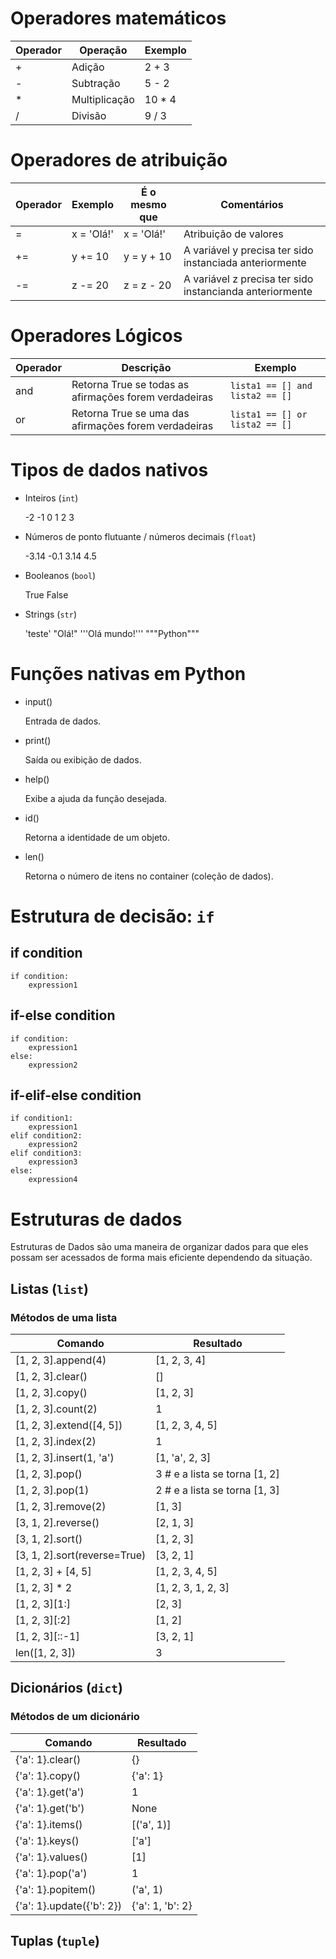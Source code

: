# Operadores matemáticos

| Operador | Operação | Exemplo |
| -------- | -------- | ------- |
| + | Adição | 2 + 3 |
| - | Subtração | 5 - 2 |
| * | Multiplicação | 10 * 4 |
| / | Divisão | 9 / 3 |


# Operadores de atribuição

| Operador | Exemplo | É o mesmo que | Comentários |
| -------- | ------- | ------------- | ----------- |
| = | x = 'Olá!' | x = 'Olá!' | Atribuição de valores |
| += | y += 10 | y = y + 10| A variável y precisa ter sido instanciada anteriormente |
| -= | z -= 20 | z = z - 20 | A variável z precisa ter sido instancianda anteriormente |

# Operadores Lógicos
| Operador | Descrição | Exemplo |
| -------- | --------- | ------- |
| and | Retorna True se todas as afirmações forem verdadeiras | `lista1 == [] and lista2 == []` |
| or  | Retorna True se uma das afirmações forem verdadeiras | `lista1 == [] or lista2 == []` |


# Tipos de dados nativos

- Inteiros (`int`)

    -2
    -1
    0
    1
    2
    3

- Números de ponto flutuante / números decimais (`float`)

    -3.14
    -0.1
    3.14
    4.5

- Booleanos (`bool`)

    True
    False

- Strings (`str`)

    'teste'
    "Olá!"
    '''Olá mundo!'''
    """Python"""

# Funções nativas em Python

- input()

    Entrada de dados.

- print()

    Saída ou exibição de dados.

- help()

    Exibe a ajuda da função desejada.

- id()

    Retorna a identidade de um objeto.

- len()

    Retorna o número de itens no container (coleção de dados).


# Estrutura de decisão: `if`
## if condition
```
if condition:
    expression1
```

## if-else condition
```
if condition:
    expression1
else:
    expression2
```

## if-elif-else condition
```
if condition1:
    expression1
elif condition2:
    expression2
elif condition3:
    expression3
else:
    expression4
```

# Estruturas de dados

Estruturas de Dados são uma maneira de organizar dados para que eles possam ser acessados ​​de forma mais eficiente dependendo da situação.

## Listas (`list`)

### Métodos de uma lista

| Comando | Resultado |
| ----- | ---- |
| [1, 2, 3].append(4) | [1, 2, 3, 4] |
| [1, 2, 3].clear() | [] |
| [1, 2, 3].copy() | [1, 2, 3] |
| [1, 2, 3].count(2) | 1 |
| [1, 2, 3].extend([4, 5]) | [1, 2, 3, 4, 5] |
| [1, 2, 3].index(2) | 1 |
| [1, 2, 3].insert(1, 'a') | [1, 'a', 2, 3] |
| [1, 2, 3].pop() | 3 # e a lista se torna [1, 2] |
| [1, 2, 3].pop(1) | 2 # e a lista se torna [1, 3] |
| [1, 2, 3].remove(2) | [1, 3] |
| [3, 1, 2].reverse() | [2, 1, 3] |
| [3, 1, 2].sort() | [1, 2, 3] |
| [3, 1, 2].sort(reverse=True) | [3, 2, 1] |
| [1, 2, 3] + [4, 5] | [1, 2, 3, 4, 5] |
| [1, 2, 3] * 2 | [1, 2, 3, 1, 2, 3] |
| [1, 2, 3][1:] | [2, 3] |
| [1, 2, 3][:2] | [1, 2] |
| [1, 2, 3][::-1] | [3, 2, 1] |
| len([1, 2, 3]) | 3 |


## Dicionários (`dict`)

### Métodos de um dicionário

| Comando | Resultado |
| ----- | ---- |
| {'a': 1}.clear() | {} |
| {'a': 1}.copy() | {'a': 1} |
| {'a': 1}.get('a') | 1 |
| {'a': 1}.get('b') | None |
| {'a': 1}.items() | [('a', 1)] |
| {'a': 1}.keys() | ['a'] |
| {'a': 1}.values() | [1] |
| {'a': 1}.pop('a') | 1 |
| {'a': 1}.popitem() | ('a', 1) |
| {'a': 1}.update({'b': 2}) | {'a': 1, 'b': 2} |


## Tuplas (`tuple`)
